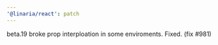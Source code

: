 ```yaml
---
'@linaria/react': patch
---
```


beta.19 broke prop interploation in some enviroments. Fixed. (fix #981)
